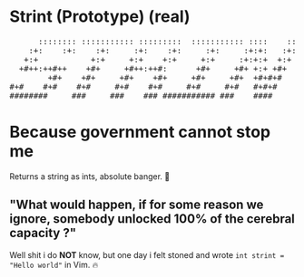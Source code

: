 # Strint (Prototype) (real)
<pre>
      :::::::: ::::::::::: :::::::::  ::::::::::: ::::    ::: ::::::::::: 
    :+:    :+:    :+:     :+:    :+:     :+:     :+:+:   :+:     :+:      
   +:+           +:+     +:+    +:+     +:+     :+:+:+  +:+     +:+       
  +#++:++#++    +#+     +#++:++#:      +#+     +#+ +:+ +#+     +#+        
        +#+    +#+     +#+    +#+     +#+     +#+  +#+#+#     +#+         
#+#    #+#    #+#     #+#    #+#     #+#     #+#   #+#+#     #+#          
########     ###     ###    ### ########### ###    ####     ###   
</pre>
   
# Because government cannot stop me

Returns a string as ints, absolute banger. 💯

## "What would happen, if for some reason we ignore, somebody unlocked 100% of the cerebral capacity ?"

Well shit i do **NOT** know, but one day i felt stoned and wrote `int strint = "Hello world"` in Vim. 🔥
